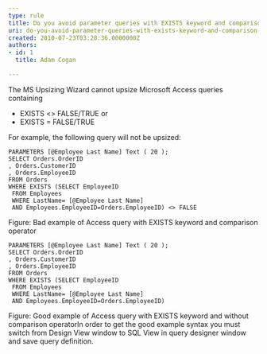 ```yaml
---
type: rule
title: Do you avoid parameter queries with EXISTS keyword and comparison operators (<> or =)(Upsizing Problem)?
uri: do-you-avoid-parameter-queries-with-exists-keyword-and-comparison-operators--or-upsizing-problem
created: 2010-07-23T03:28:36.0000000Z
authors:
- id: 1
  title: Adam Cogan

---
```



The MS Upsizing Wizard cannot upsize Microsoft Access queries containing

- EXISTS &lt;&gt; FALSE/TRUE or
- EXISTS = FALSE/TRUE


For example, the following query will not be upsized:


```
PARAMETERS [@Employee Last Name] Text ( 20 );    
SELECT Orders.OrderID
, Orders.CustomerID
, Orders.EmployeeID
FROM Orders
WHERE EXISTS (SELECT EmployeeID
 FROM Employees 
 WHERE LastName= [@Employee Last Name] 
 AND Employees.EmployeeID=Orders.EmployeeID) <> FALSE
```

Figure: Bad example of Access query with EXISTS keyword and comparison operator 

```
PARAMETERS [@Employee Last Name] Text ( 20 ); 
SELECT Orders.OrderID
, Orders.CustomerID
, Orders.EmployeeID
FROM Orders
WHERE EXISTS (SELECT EmployeeID 
 FROM Employees
 WHERE LastName= [@Employee Last Name] 
 AND Employees.EmployeeID=Orders.EmployeeID)
```

Figure: Good example of Access query with EXISTS keyword and without comparison operatorIn order to get the good example syntax you must switch from Design View window to SQL View in query designer window and save query definition.   
